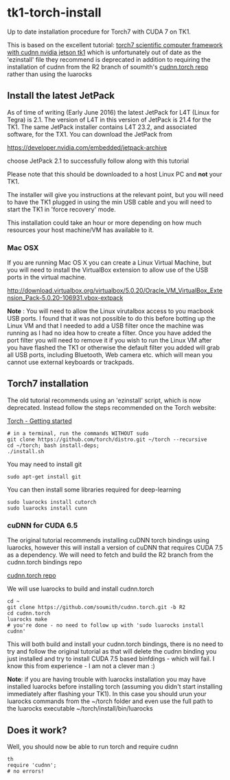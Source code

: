 # tk1-torch-install
Up to date installation procedure for Torch7 with CUDA 7 on TK1. 

This is based on the excellent tutorial: [torch7 scientific computer framework with cudnn nvidia jetson tk1](http://jetsonhacks.com/2015/05/20/torch-7-scientific-computer-framework-with-cudnn-nvidia-jetson-tk1/) which is unfortunately out of date as the 'ezinstall' file they recommend is deprecated in addition to requiring the installation of cudnn from the R2 branch of soumith's [cudnn.torch repo](https://github.com/soumith/cudnn.torch) rather than using the luarocks 

## Install the latest JetPack
As of time of writing (Early June 2016) the latest JetPack for L4T (Linux for Tegra) is 2.1. The version of L4T in this version of JetPack is 21.4 for the TK1. The same JetPack installer contains L4T 23.2, and associated software, for the TX1. You can download the JetPack from

https://developer.nvidia.com/embedded/jetpack-archive
  
choose JetPack 2.1 to successfully follow along with this tutorial

Please note that this should be downloaded to a host Linux PC and **not** your TK1. 

The installer will give you instructions at the relevant point, but you will need to have the TK1 plugged in using the min USB cable and you will need to start the TK1 in 'force recovery' mode. 

This installation could take an hour or more depending on how much resources your host machine/VM has available to it.

### Mac OSX
If you are running Mac OS X you can create a Linux Virtual Machine, but you will need to install the VirtualBox extension to allow use of the USB ports in the virtual machine.

http://download.virtualbox.org/virtualbox/5.0.20/Oracle_VM_VirtualBox_Extension_Pack-5.0.20-106931.vbox-extpack
  
**Note** : 
You will need to allow the Linux virutalbox access to you macbook USB ports. I found that it was not possible to do this before botting up the Linux VM and that I needed to add a USB filter once the machine was running as I had no idea how to create a filter. Once you have added the port filter you will need to remove it if you wish to run the Linux VM after you have flashed the TK1 or otherwise the default filter you added will grab all USB ports, including Bluetooth, Web camera etc. which will mean you cannot use external keyboards or trackpads.

## Torch7 installation
The old tutorial recommends using an 'ezinstall' script, which is now deprecated. Instead follow the steps recommended on the Torch website:

  [Torch - Getting started](http://torch.ch/docs/getting-started.html#_)

    # in a terminal, run the commands WITHOUT sudo
    git clone https://github.com/torch/distro.git ~/torch --recursive
    cd ~/torch; bash install-deps;
    ./install.sh
  
You may need to install git

    sudo apt-get install git
    
You can then install some libraries required for deep-learning

    sudo luarocks install cutorch
    sudo luarocks install cunn
  
### cuDNN for CUDA 6.5
The original tutorial recommends installing cuDNN torch bindings using luarocks, however this will install a version of cuDNN that requires CUDA 7.5 as a dependency. We will need to fetch and build the R2 branch from the cudnn.torch bindings repo

  [cudnn.torch repo](https://github.com/soumith/cudnn.torch) 
  
We will use luarocks to build and install cudnn.torch

    cd ~
    git clone https://github.com/soumith/cudnn.torch.git -b R2
    cd cudnn.torch
    luarocks make
    # you're done - no need to follow up with 'sudo luarocks install cudnn'

This will both build and install your cudnn.torch bindings, there is no need to try and follow the original tutorial as that will delete the cudnn binding you just installed and try to install CUDA 7.5 based binfdings - which will fail. I know this from experience - I am not a clever man :)
  
**Note**: if you are having trouble with luarocks installation you may have installed luarocks before installing torch (assuming you didn't start installing immediately after flashing your TK1). In this case you should urun your luarocks commands from the ~/torch folder and even use the full path to the luarocks executable ~/torch/install/bin/luarocks

## Does it work?
Well, you should now be able to run torch and require cudnn

    th
    require 'cudnn';
    # no errors!



